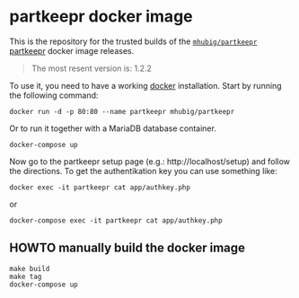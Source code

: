 # partkeepr docker image

This is the repository for the trusted builds of the [`mhubig/partkeepr`][0]
[partkeepr][1] docker image releases.

> The most resent version is: 1.2.2

To use it, you need to have a working [docker][2] installation. Start by running
the following command:

    docker run -d -p 80:80 --name partkeepr mhubig/partkeepr

Or to run it together with a MariaDB database container.

    docker-compose up

Now go to the partkeepr setup page (e.g.: http://localhost/setup) and follow the directions. To get
the authentikation key you can use something like:

    docker exec -it partkeepr cat app/authkey.php

or

    docker-compose exec -it partkeepr cat app/authkey.php

## HOWTO manually build the docker image

    make build
    make tag
    docker-compose up

[0]: https://hub.docker.com/r/mhubig/partkeepr/
[1]: http://www.partkeepr.org
[2]: https://www.docker.com
